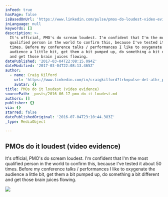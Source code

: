```yaml
---
inFeed: true
hasPage: false
isBasedOnUrl: 'https://www.linkedin.com/pulse/pmos-do-loudest-video-evidence-craig-kilford'
inLanguage: null
keywords: []
description: >-
  It's official, PMO's do scream loudest. I'm confident that I'm the most
  qualified person in the world to confirm this, because I've tested it about 50
  times. Before my conference talks / performances I like to oxygenate the
  audience a little bit, get them a bit pumped up, do something a bit different
  and get those brain juices flowing.
datePublished: '2017-03-04T22:08:15.094Z'
dateModified: '2017-03-04T22:08:13.465Z'
author:
  - name: Craig Kilford
    url: 'https://www.linkedin.com/in/craigkilford?trk=pulse-det-athr_prof-art_hdr'
    avatar: {}
title: PMOs do it loudest (video evidence)
sourcePath: _posts/2016-06-17-pmo-do-it-loudest.md
authors: []
publisher: {}
via: {}
starred: false
datePublishedOriginal: '2016-07-04T23:10:44.383Z'
_type: MediaObject

---
```

<article style=""><h1>PMOs do it loudest (video evidence)</h1><p>It's official, PMO's do scream loudest. I'm confident that I'm the most qualified person in the world to confirm this, because I've tested it about 50 times. Before my conference talks / performances I like to oxygenate the audience a little bit, get them a bit pumped up, do something a bit different and get those brain juices flowing.</p><img src="https://imgflo.herokuapp.com/graph/vahj1ThiexotieMo/84271ebb279c8b5b7fe0757606b0a27f/noop.jpg?input=https%3A%2F%2Fmedia.licdn.com%2Fmpr%2Fmpr%2FAAEAAQAAAAAAAAfEAAAAJDRkNjI3ZTRiLTZiYTYtNGMzMC1hZmQxLTViNjI5NDEzZmNjMA.jpg" /></article>